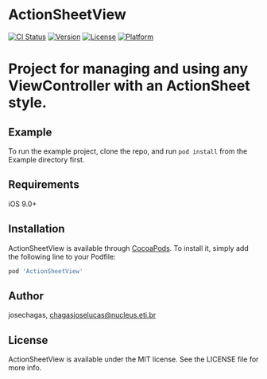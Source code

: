 # ActionSheetView

[![CI Status](http://img.shields.io/travis/josechagas/ActionSheetView.svg?style=flat)](https://travis-ci.org/josechagas/ActionSheetView)
[![Version](https://img.shields.io/cocoapods/v/ActionSheetView.svg?style=flat)](http://cocoapods.org/pods/ActionSheetView)
[![License](https://img.shields.io/cocoapods/l/ActionSheetView.svg?style=flat)](http://cocoapods.org/pods/ActionSheetView)
[![Platform](https://img.shields.io/cocoapods/p/ActionSheetView.svg?style=flat)](http://cocoapods.org/pods/ActionSheetView)


Project for managing and using any ViewController with an ActionSheet style.
=======


## Example

To run the example project, clone the repo, and run `pod install` from the Example directory first.

## Requirements

iOS 9.0+

## Installation

ActionSheetView is available through [CocoaPods](http://cocoapods.org). To install
it, simply add the following line to your Podfile:

```ruby
pod 'ActionSheetView'
```

## Author

josechagas, chagasjoselucas@nucleus.eti.br

## License

ActionSheetView is available under the MIT license. See the LICENSE file for more info.

